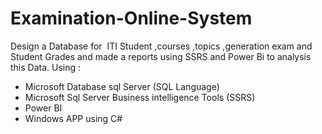 # Examination-Online-System
Design a Database for  ITI Student ,courses ,topics ,generation exam and Student Grades and made a reports using SSRS and Power Bi to analysis this Data.
Using :
 * Microsoft Database sql Server (SQL Language)
 * Microsoft Sql Server Business intelligence Tools (SSRS)
 * Power BI 
 * Windows APP using C#

